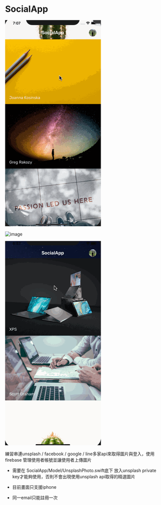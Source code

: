 # SocialApp

![image](https://github.com/TzuyuLiu/SocialApp/blob/master/demo/展示功能-下載圖片.gif)

![image](https://github.com/TzuyuLiu/SocialApp/blob/master/demo/展示功能-上傳圖片.gif)

![image](https://github.com/TzuyuLiu/SocialApp/blob/master/demo/展示功能-like照片.gif)


練習串連unsplash / facebook / google / line多家api來取得圖片與登入，使用 firebase 管理使用者帳號並讓使用者上傳圖片

* 需要在 SocialApp/Model/UnsplashPhoto.swift底下 放入unsplash private key才能夠使用，否則不會出現使用unsplash api取得的精選圖片 

* 目前畫面只支援iphone 

* 同一email只能註冊一次 


